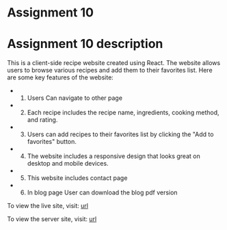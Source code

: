# Assignment 10

# Assignment 10  description 
 

This is a client-side recipe website created using React. The website allows users to browse various recipes and add them to their favorites list. Here are some key features of the website:

*  1. Users Can navigate to other page

*  2. Each recipe includes the recipe name, ingredients, cooking method, and rating.

*  3. Users can add recipes to their favorites list by clicking the "Add to favorites" button.

*  4. The website includes a responsive design that looks great on desktop and mobile devices.

*  5. This website includes contact page

*  6. In blog page User can download the blog pdf version


To view the live site, visit: [url](https://chic-faun-1d0ec4.netlify.app/)

To view the server site, visit: [url](https://assignment-10-server-side-samimhossainsujon.vercel.app/)



